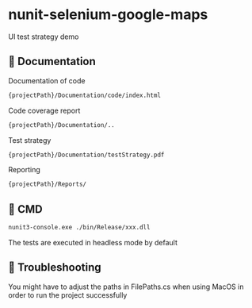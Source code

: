 # nunit-selenium-google-maps
UI test strategy demo

## 🔎 Documentation
Documentation of code
```bash
{projectPath}/Documentation/code/index.html
```
Code coverage report
```bash
{projectPath}/Documentation/..
```
Test strategy
```bash
{projectPath}/Documentation/testStrategy.pdf
```
Reporting
```bash
{projectPath}/Reports/
```
## 🦾 CMD
```bash
nunit3-console.exe ./bin/Release/xxx.dll 
```
The tests are executed in headless mode by default
## 🚀 Troubleshooting
You might have to adjust the paths in FilePaths.cs when using MacOS in order to run the project successfully
